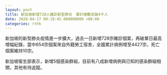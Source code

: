 ```yaml
---
layout: post
title: 新加坡新增728人確診新型肺炎　累計總數突破4千人
date: 2020-04-17 00:19:45.000000000 +08:00
categories: rthk
---
```


新加坡的新型肺炎疫情進一步擴大，過去一日新增728宗確診個案，再破單日最高增幅紀錄，當中654宗個案來自外籍勞工宿舍，全國累計病例增至4427宗，死亡個案維持10宗。

新加坡衛生部表示，新增5個感染群組，目前有八成新增病例與已知的感染群組相關，其他有待追蹤。
